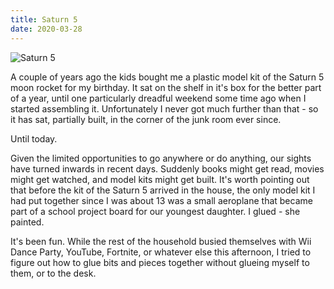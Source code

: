 ```yaml
---
title: Saturn 5
date: 2020-03-28
---
```


![Saturn 5](https://source.unsplash.com/jpkvklXwt98/1600x900)

A couple of years ago the kids bought me a plastic model kit of the Saturn 5 moon rocket for my birthday. It sat on the shelf in it's box for the better part of a year, until one particularly dreadful weekend some time ago when I started assembling it. Unfortunately I never got much further than that - so it has sat, partially built, in the corner of the junk room ever since.

Until today.

Given the limited opportunities to go anywhere or do anything, our sights have turned inwards in recent days. Suddenly books might get read, movies might get watched, and model kits might get built. It's worth pointing out that before the kit of the Saturn 5 arrived in the house, the only model kit I had put together since I was about 13 was a small aeroplane that became part of a school project board for our youngest daughter. I glued - she painted.

It's been fun. While the rest of the household busied themselves with Wii Dance Party, YouTube, Fortnite, or whatever else this afternoon, I tried to figure out how to glue bits and pieces together without glueing myself to them, or to the desk.
